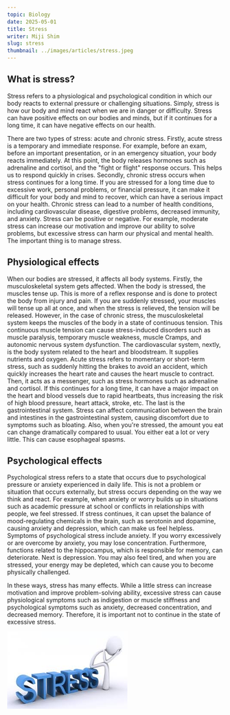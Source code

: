 ```yaml
---
topic: Biology
date: 2025-05-01
title: Stress
writer: Miji Shim
slug: stress
thumbnail: ../images/articles/stress.jpeg
---
```

## What is stress?
Stress refers to a physiological and psychological condition in which our body reacts to external pressure or challenging situations. Simply, stress is how our body and mind react when we are in danger or difficulty. Stress can have positive effects on our bodies and minds, but if it continues for a long time, it can have negative effects on our health. 

There are two types of stress: acute and chronic stress. Firstly, acute stress is a temporary and immediate response. For example, before an exam, before an important presentation, or in an emergency situation, your body reacts immediately. At this point, the body releases hormones such as adrenaline and cortisol, and the "fight or flight" response occurs. This helps us to respond quickly in crises. Secondly, chronic stress occurs when stress continues for a long time. If you are stressed for a long time due to excessive work, personal problems, or financial pressure, it can make it difficult for your body and mind to recover, which can have a serious impact on your health. Chronic stress can lead to a number of health conditions, including cardiovascular disease, digestive problems, decreased immunity, and anxiety. Stress can be positive or negative. For example, moderate stress can increase our motivation and improve our ability to solve problems, but excessive stress can harm our physical and mental health. The important thing is to manage stress.

## Physiological effects
When our bodies are stressed, it affects all body systems. Firstly, the musculoskeletal system gets affected. When the body is stressed, the muscles tense up. This is more of a reflex response and is done to protect the body from injury and pain. If you are suddenly stressed, your muscles will tense up all at once, and when the stress is relieved, the tension will be released. However, in the case of chronic stress, the musculoskeletal system keeps the muscles of the body in a state of continuous tension. This continuous muscle tension can cause stress-induced disorders such as muscle paralysis, temporary muscle weakness, muscle Cramps, and autonomic nervous system dysfunction. The cardiovascular system, nextly, is the body system related to the heart and bloodstream. It supplies nutrients and oxygen. Acute stress refers to momentary or short-term stress, such as suddenly hitting the brakes to avoid an accident, which quickly increases the heart rate and causes the heart muscle to contract. Then, it acts as a messenger, such as stress hormones such as adrenaline and cortisol. If this continues for a long time, it can have a major impact on the heart and blood vessels due to rapid heartbeats, thus increasing the risk of high blood pressure, heart attack, stroke, etc. The last is the gastrointestinal system. Stress can affect communication between the brain and intestines in the gastrointestinal system, causing discomfort due to symptoms such as bloating. Also, when you're stressed, the amount you eat can change dramatically compared to usual. You either eat a lot or very little. This can cause esophageal spasms.

## Psychological effects
Psychological stress refers to a state that occurs due to psychological pressure or anxiety experienced in daily life. This is not a problem or situation that occurs externally, but stress occurs depending on the way we think and react. For example, when anxiety or worry builds up in situations such as academic pressure at school or conflicts in relationships with people, we feel stressed. If stress continues, it can upset the balance of mood-regulating chemicals in the brain, such as serotonin and dopamine, causing anxiety and depression, which can make us feel helpless. Symptoms of psychological stress include anxiety. If you worry excessively or are overcome by anxiety, you may lose concentration. Furthermore, functions related to the hippocampus, which is responsible for memory, can deteriorate. Next is depression. You may also feel tired, and when you are stressed, your energy may be depleted, which can cause you to become physically challenged.

In these ways, stress has many effects. While a little stress can increase motivation and improve problem-solving ability, excessive stress can cause physiological symptoms such as indigestion or muscle stiffness and psychological symptoms such as anxiety, decreased concentration, and decreased memory. Therefore, it is important not to continue in the state of excessive stress.

![](../images/articles/stress.jpeg)